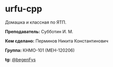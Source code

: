 # urfu-cpp
Домашка и классная по ЯТП. 

**Преподаватель:** Субботин И. М.

**Кем сделано:** Перминов Никита Константинович

**Группа:** КНМО-101 (МЕН-120206)

**tg:** [@begenFys](https://t.me/begenFys)

